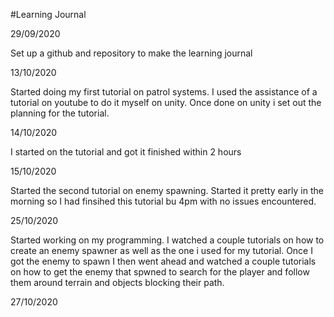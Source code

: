 #Learning Journal

29/09/2020

Set up a github and repository to make the learning journal

13/10/2020

Started doing my first tutorial on patrol systems. I used the assistance of a tutorial on youtube to do it myself on unity. Once done on unity i set out the planning for the tutorial.

14/10/2020

I started on the tutorial and got it finished within 2 hours

15/10/2020

Started the second tutorial on enemy spawning. Started it pretty early in the morning so I had finsihed this tutorial bu 4pm with no issues encountered.

25/10/2020

Started working on my programming. I watched a couple tutorials on how to create an enemy spawner as well as the one i used for my tutorial. Once I got the enemy to spawn I then went ahead and watched a couple tutorials on how to get the enemy that spwned to search for the player and follow them around terrain and objects blocking their path.

27/10/2020





